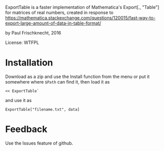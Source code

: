 ExportTable is a faster implementation of Mathematica's
Export[., "Table"] 
for matrices of real numbers, created in response to https://mathematica.stackexchange.com/questions/120015/fast-way-to-export-large-amount-of-data-in-table-format/

by Paul Frischknecht, 2016

License: WTFPL

# Installation
Download as a zip and use the Install function from the menu or put it somewhere where `$Path` can find it,
then load it as

    << ExportTable`

and use it as

    ExportTable["filename.txt", data]
  
# Feedback

Use the Issues feature of github.
